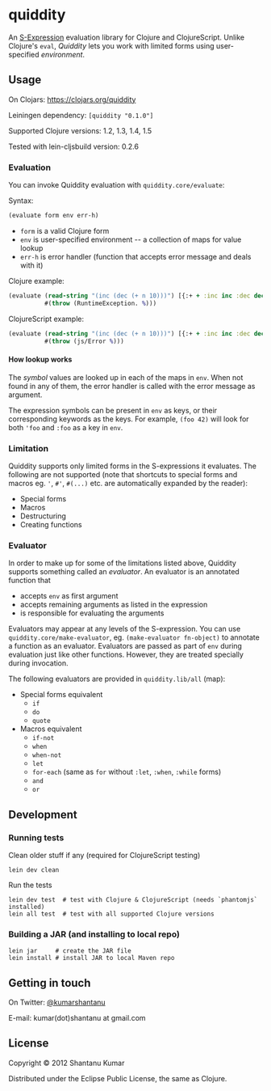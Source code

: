 # quiddity

An [S-Expression](http://en.wikipedia.org/wiki/S-expression) evaluation library
for Clojure and ClojureScript. Unlike Clojure's `eval`, _Quiddity_ lets you work
with limited forms using user-specified _environment_.


## Usage

On Clojars: https://clojars.org/quiddity

Leiningen dependency: `[quiddity "0.1.0"]`

Supported Clojure versions: 1.2, 1.3, 1.4, 1.5

Tested with lein-cljsbuild version: 0.2.6


### Evaluation

You can invoke Quiddity evaluation with `quiddity.core/evaluate`:

Syntax:

```clojure
(evaluate form env err-h)
```

* `form`  is a valid Clojure form
* `env`   is user-specified environment -- a collection of maps for value lookup
* `err-h` is error handler (function that accepts error message and deals with it)

Clojure example:

```clojure
(evaluate (read-string "(inc (dec (+ n 10)))") [{:+ + :inc inc :dec dec :n 20}]
          #(throw (RuntimeException. %)))
```

ClojureScript example:

```clojure
(evaluate (read-string "(inc (dec (+ n 10)))") [{:+ + :inc inc :dec dec :n 20}]
          #(throw (js/Error %)))
```


#### How lookup works

The _symbol_ values are looked up in each of the maps in `env`. When not found
in any of them, the error handler is called with the error message as argument.

The expression symbols can be present in `env` as keys, or their corresponding
keywords as the keys. For example, `(foo 42)` will look for both `'foo` and
`:foo` as a key in `env`.


### Limitation

Quiddity supports only limited forms in the S-expressions it evaluates. The
following are not supported (note that shortcuts to special forms and macros
eg. `'`, `#'`, `#(...)` etc. are automatically expanded by the reader):

* Special forms
* Macros
* Destructuring
* Creating functions


### Evaluator

In order to make up for some of the limitations listed above, Quiddity supports
something called an _evaluator_. An evaluator is an annotated function that

* accepts `env` as first argument
* accepts remaining arguments as listed in the expression
* is responsible for evaluating the arguments

Evaluators may appear at any levels of the S-expression. You can use
`quiddity.core/make-evaluator`, eg. `(make-evaluator fn-object)` to annotate a
function as an evaluator. Evaluators are passed as part of `env` during
evaluation just like other functions. However, they are treated specially
during invocation.

The following evaluators are provided in `quiddity.lib/all` (map):

* Special forms equivalent
  * `if`
  * `do`
  * `quote`
* Macros equivalent
  * `if-not`
  * `when`
  * `when-not`
  * `let`
  * `for-each` (same as `for` without `:let`, `:when`, `:while` forms)
  * `and`
  * `or`


## Development

### Running tests

Clean older stuff if any (required for ClojureScript testing)

```
lein dev clean
```

Run the tests

```
lein dev test  # test with Clojure & ClojureScript (needs `phantomjs` installed)
lein all test  # test with all supported Clojure versions
```


### Building a JAR (and installing to local repo)

```
lein jar     # create the JAR file
lein install # install JAR to local Maven repo
```


## Getting in touch

On Twitter: [@kumarshantanu](https://twitter.com/kumarshantanu)

E-mail: kumar(dot)shantanu at gmail.com


## License

Copyright © 2012 Shantanu Kumar

Distributed under the Eclipse Public License, the same as Clojure.
